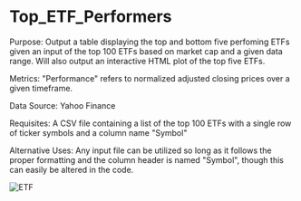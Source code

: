 # Top_ETF_Performers

Purpose: Output a table displaying the top and bottom five perfoming ETFs given an input of the top 100 ETFs based on market cap and a given data range. Will also output an interactive HTML plot of the top five ETFs. 

Metrics: "Performance" refers to normalized adjusted closing prices over a given timeframe.

Data Source: Yahoo Finance

Requisites: A CSV file containing a list of the top 100 ETFs with a single row of ticker symbols and a column name "Symbol"

Alternative Uses: Any input file can be utilized so long as it follows the proper formatting and the column header is named "Symbol", though this can easily be altered in the code. 

![ETF](https://user-images.githubusercontent.com/65407421/196577048-45108455-fc67-450f-804a-e2a8b036f332.JPG)
